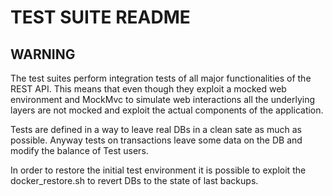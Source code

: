 # TEST SUITE README
## WARNING 

The test suites perform integration tests of all major functionalities of the REST API.
This means that even though they exploit a mocked web environment and MockMvc to simulate web interactions
all the underlying layers are not mocked and exploit the actual components of the application.

Tests are defined in a way to leave real DBs in a clean sate as much as possible.
Anyway tests on transactions leave some data on the DB and modify the balance of Test users.

In order to restore the initial test environment it is possible to exploit the docker_restore.sh
to revert DBs to the state of last backups.


